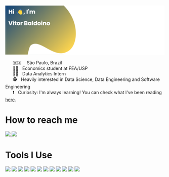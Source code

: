 
![Banner](./images/banner.png)

<!--
# About Me
-->

&nbsp; &nbsp; &nbsp; :brazil: &nbsp; &nbsp; São Paulo, Brazil <br/>
&nbsp; &nbsp; &nbsp; :man_student: &nbsp; Economics student at FEA/USP <br/>
&nbsp; &nbsp; &nbsp; :technologist: &nbsp; Data Analytics Intern <br/>
&nbsp; &nbsp; &nbsp; :detective: &nbsp; Heavily interested in Data Science, Data Engineering and Software Engineering <br/>
&nbsp; &nbsp; &nbsp; :heavy_exclamation_mark: &nbsp; Curiosity: I'm always learning! You can check what I've been reading [here](https://github.com/baldoinov/text-books). <br/>


# How to reach me

<p>
  <a href="mailto:vdbaldoino@gmail.com?subject=Olá%20Bruno%20Tacca">
    <img src="https://img.shields.io/badge/gmail-%23D14836.svg?&style=for-the-badge&logo=gmail&logoColor=white"/>
  </a>
  <a href="https://www.linkedin.com/in/vitorbaldoino/">
    <img src="https://img.shields.io/badge/linkedin-%230077B5.svg?&style=for-the-badge&logo=linkedin&logoColor=white" />
  </a>
</p>


# Tools I Use

![](https://img.shields.io/badge/Editor-VS_Code-informational?style=for-the-badge&logo=visual-studio-code&logoColor=white&color=164678)
![](https://img.shields.io/badge/Editor-Jupyter-informational?style=for-the-badge&logo=Jupyter&logoColor=white&color=164678)
![](https://img.shields.io/badge/Code-Python-informational?style=for-the-badge&logo=python&logoColor=white&color=164678)
![](https://img.shields.io/badge/Tools-pandas-informational?style=for-the-badge&logo=pandas&logoColor=white&color=164678)
![](https://img.shields.io/badge/Tools-Tableau-informational?style=for-the-badge&logo=Tableau&logoColor=white&color=164678)
![](https://img.shields.io/badge/Tools-Microsoft_Office-informational?style=for-the-badge&logo=Microsoft-Office&logoColor=white&color=164678)
![](https://img.shields.io/badge/Tools-Microsoft_Excel-informational?style=for-the-badge&logo=Microsoft-Excel&logoColor=white&color=164678)
![](https://img.shields.io/badge/Tools-Microsoft_Power_Point-informational?style=for-the-badge&logo=Microsoft-PowerPoint&logoColor=white&color=164678)
![](https://img.shields.io/badge/Tools-Microsoft_Word-informational?style=for-the-badge&logo=Microsoft-Word&logoColor=white&color=164678)
![](https://img.shields.io/badge/Tools-PostgreSQL-informational?style=for-the-badge&logo=postgresql&logoColor=white&color=164678)
![](https://img.shields.io/badge/Tools-MySQL-informational?style=for-the-badge&logo=mysql&logoColor=white&color=164678)
![](https://img.shields.io/badge/Tools-Git-informational?style=for-the-badge&logo=git&logoColor=white&color=164678)



<!--

![](https://img.shields.io/badge/Tools-Power_BI-informational?style=flat&logo=Power-BI&logoColor=white&color=6aa6f8)
-->
